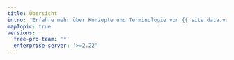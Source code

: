```yaml
---
title: Übersicht
intro: 'Erfahre mehr über Konzepte und Terminologie von {{ site.data.variables.product.prodname_actions }}.'
mapTopic: true
versions:
  free-pro-team: '*'
  enterprise-server: '>=2.22'
---
```


